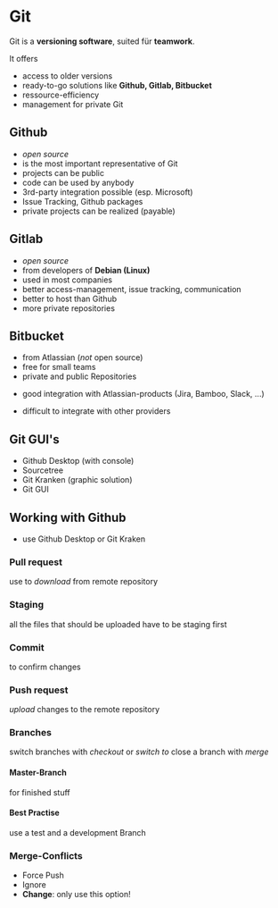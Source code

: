 # Git
Git is a **versioning software**, suited für **teamwork**.

It offers
* access to older versions
* ready-to-go solutions like **Github, Gitlab, Bitbucket**
* ressource-efficiency
* management for private Git

## Github
* *open source*
* is the most important representative of Git
* projects can be public
* code can be used by anybody
* 3rd-party integration possible (esp. Microsoft)
* Issue Tracking, Github packages
* private projects can be realized (payable)

## Gitlab
* *open source*
* from developers of **Debian (Linux)**
* used in most companies
* better access-management, issue tracking, communication
* better to host than Github
* more private repositories

## Bitbucket
* from Atlassian (*not* open source)
* free for small teams
* private and public Repositories
+ good integration with Atlassian-products (Jira, Bamboo, Slack, ...)
* difficult to integrate with other providers

## Git GUI's
* Github Desktop (with console)
* Sourcetree
* Git Kranken (graphic solution)
* Git GUI

## Working with Github
* use Github Desktop or Git Kraken
### Pull request
use to *download* from remote repository
### Staging
all the files that should be uploaded have to be staging first
### Commit
to confirm changes
### Push request
*upload* changes to the remote repository
### Branches
switch branches with *checkout* or *switch to*
close a branch with *merge*
#### Master-Branch
for finished stuff
#### Best Practise
use a test and a development Branch
### Merge-Conflicts
* Force Push
* Ignore
* **Change**: only use this option!
